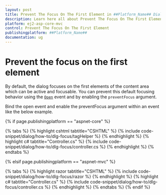 ```yaml
---
layout: post
title: Prevent The Focus On The First Element in ##Platform_Name## Dialog Component
description: Learn here all about Prevent The Focus On The First Element in Syncfusion ##Platform_Name## Dialog component and more.
platform: ej2-asp-core-mvc
control: Prevent The Focus On The First Element
publishingplatform: ##Platform_Name##
documentation: ug
---
```



# Prevent the focus on the first element

By default, the dialog focuses on the first elements of the content area which can be active and focusable. You can prevent this default focusing behavior using the [`Open`](https://help.syncfusion.com/cr/aspnetcore-js2/Syncfusion.EJ2.Popups.Dialog.html#Syncfusion_EJ2_Popups_Dialog_Open) event and by enabling the `preventFocus` argument.

Bind the open event and enable the preventFocus argument within an event like the below example.

{% if page.publishingplatform == "aspnet-core" %}

{% tabs %}
{% highlight cshtml tabtitle="CSHTML" %}
{% include code-snippet/dialog/how-to/dlg-focus/tagHelper %}
{% endhighlight %}
{% highlight c# tabtitle="Controller.cs" %}
{% include code-snippet/dialog/how-to/dlg-focus/controller.cs %}
{% endhighlight %}
{% endtabs %}

{% elsif page.publishingplatform == "aspnet-mvc" %}

{% tabs %}
{% highlight razor tabtitle="CSHTML" %}
{% include code-snippet/dialog/how-to/dlg-focus/razor %}
{% endhighlight %}
{% highlight c# tabtitle="Controller.cs" %}
{% include code-snippet/dialog/how-to/dlg-focus/controller.cs %}
{% endhighlight %}
{% endtabs %}
{% endif %}


